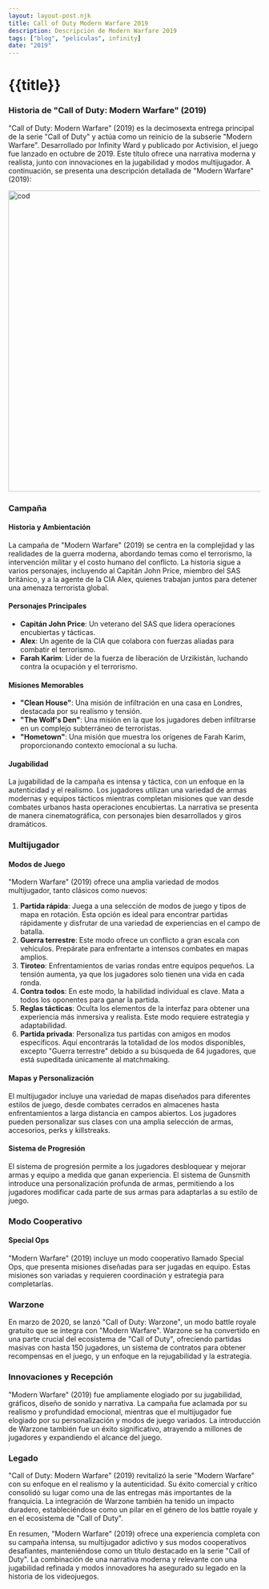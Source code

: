 ```yaml
---
layout: layout-post.njk
title: Call of Duty Modern Warfare 2019
description: Descripción de Modern Warfare 2019
tags: ["blog", "peliculas", infinity]
date: "2019"
---
```


# {{title}}

### Historia de "Call of Duty: Modern Warfare" (2019)

"Call of Duty: Modern Warfare" (2019) es la decimosexta entrega principal de la serie "Call of Duty" y actúa como un reinicio de la subserie "Modern Warfare". Desarrollado por Infinity Ward y publicado por Activision, el juego fue lanzado en octubre de 2019. Este título ofrece una narrativa moderna y realista, junto con innovaciones en la jugabilidad y modos multijugador. A continuación, se presenta una descripción detallada de "Modern Warfare" (2019):

<img src="/img/mw19.jpg" alt="cod" width="600" height="auto"/>

### Campaña

#### Historia y Ambientación

La campaña de "Modern Warfare" (2019) se centra en la complejidad y las realidades de la guerra moderna, abordando temas como el terrorismo, la intervención militar y el costo humano del conflicto. La historia sigue a varios personajes, incluyendo al Capitán John Price, miembro del SAS británico, y a la agente de la CIA Alex, quienes trabajan juntos para detener una amenaza terrorista global.

#### Personajes Principales

- **Capitán John Price**: Un veterano del SAS que lidera operaciones encubiertas y tácticas.
- **Alex**: Un agente de la CIA que colabora con fuerzas aliadas para combatir el terrorismo.
- **Farah Karim**: Líder de la fuerza de liberación de Urzikistán, luchando contra la ocupación y el terrorismo.

#### Misiones Memorables

- **"Clean House"**: Una misión de infiltración en una casa en Londres, destacada por su realismo y tensión.
- **"The Wolf's Den"**: Una misión en la que los jugadores deben infiltrarse en un complejo subterráneo de terroristas.
- **"Hometown"**: Una misión que muestra los orígenes de Farah Karim, proporcionando contexto emocional a su lucha.

#### Jugabilidad

La jugabilidad de la campaña es intensa y táctica, con un enfoque en la autenticidad y el realismo. Los jugadores utilizan una variedad de armas modernas y equipos tácticos mientras completan misiones que van desde combates urbanos hasta operaciones encubiertas. La narrativa se presenta de manera cinematográfica, con personajes bien desarrollados y giros dramáticos.

### Multijugador

#### Modos de Juego

"Modern Warfare" (2019) ofrece una amplia variedad de modos multijugador, tanto clásicos como nuevos:

1. **Partida rápida**: Juega a una selección de modos de juego y tipos de mapa en rotación. Esta opción es ideal para encontrar partidas rápidamente y disfrutar de una variedad de experiencias en el campo de batalla.
2. **Guerra terrestre**: Este modo ofrece un conflicto a gran escala con vehículos. Prepárate para enfrentarte a intensos combates en mapas amplios.
3. **Tiroteo**: Enfrentamientos de varias rondas entre equipos pequeños. La tensión aumenta, ya que los jugadores solo tienen una vida en cada ronda.
4. **Contra todos**: En este modo, la habilidad individual es clave. Mata a todos los oponentes para ganar la partida.
5. **Reglas tácticas**: Oculta los elementos de la interfaz para obtener una experiencia más inmersiva y realista. Este modo requiere estrategia y adaptabilidad.
6. **Partida privada**: Personaliza tus partidas con amigos en modos específicos. Aquí encontrarás la totalidad de los modos disponibles, excepto "Guerra terrestre" debido a su búsqueda de 64 jugadores, que está supeditada únicamente al matchmaking.

#### Mapas y Personalización

El multijugador incluye una variedad de mapas diseñados para diferentes estilos de juego, desde combates cerrados en almacenes hasta enfrentamientos a larga distancia en campos abiertos. Los jugadores pueden personalizar sus clases con una amplia selección de armas, accesorios, perks y killstreaks.

#### Sistema de Progresión

El sistema de progresión permite a los jugadores desbloquear y mejorar armas y equipo a medida que ganan experiencia. El sistema de Gunsmith introduce una personalización profunda de armas, permitiendo a los jugadores modificar cada parte de sus armas para adaptarlas a su estilo de juego.

### Modo Cooperativo

#### Special Ops

"Modern Warfare" (2019) incluye un modo cooperativo llamado Special Ops, que presenta misiones diseñadas para ser jugadas en equipo. Estas misiones son variadas y requieren coordinación y estrategia para completarlas.

### Warzone

En marzo de 2020, se lanzó "Call of Duty: Warzone", un modo battle royale gratuito que se integra con "Modern Warfare". Warzone se ha convertido en una parte crucial del ecosistema de "Call of Duty", ofreciendo partidas masivas con hasta 150 jugadores, un sistema de contratos para obtener recompensas en el juego, y un enfoque en la rejugabilidad y la estrategia.

### Innovaciones y Recepción

"Modern Warfare" (2019) fue ampliamente elogiado por su jugabilidad, gráficos, diseño de sonido y narrativa. La campaña fue aclamada por su realismo y profundidad emocional, mientras que el multijugador fue elogiado por su personalización y modos de juego variados. La introducción de Warzone también fue un éxito significativo, atrayendo a millones de jugadores y expandiendo el alcance del juego.

### Legado

"Call of Duty: Modern Warfare" (2019) revitalizó la serie "Modern Warfare" con su enfoque en el realismo y la autenticidad. Su éxito comercial y crítico consolidó su lugar como una de las entregas más importantes de la franquicia. La integración de Warzone también ha tenido un impacto duradero, estableciéndose como un pilar en el género de los battle royale y en el ecosistema de "Call of Duty".

En resumen, "Modern Warfare" (2019) ofrece una experiencia completa con su campaña intensa, su multijugador adictivo y sus modos cooperativos desafiantes, manteniéndose como un título destacado en la serie "Call of Duty". La combinación de una narrativa moderna y relevante con una jugabilidad refinada y modos innovadores ha asegurado su legado en la historia de los videojuegos.


